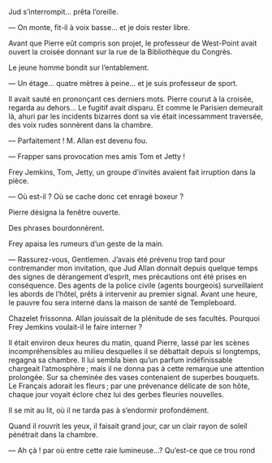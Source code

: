 Jud s’interrompit… prêta l’oreille.

— On monte, fit-il à voix basse… et je dois rester libre.

Avant que Pierre eût compris son projet, le professeur de West-Point avait ouvert la croisée donnant sur la rue de la Bibliothèque du Congrès.

Le jeune homme bondit sur l’entablement.

— Un étage… quatre mètres à peine… et je suis professeur de sport.

Il avait sauté en prononçant ces derniers mots. Pierre courut à la croisée, regarda au dehors… Le fugitif avait disparu. Et comme le Parisien demeurait là, ahuri par les incidents bizarres dont sa vie était incessamment traversée, des voix rudes sonnèrent dans la chambre.

— Parfaitement ! M. Allan est devenu fou.

— Frapper sans provocation mes amis Tom et Jetty !

Frey Jemkins, Tom, Jetty, un groupe d’invités avaient fait irruption dans la pièce.

— Où est-il ? Où se cache donc cet enragé boxeur ?

Pierre désigna la fenêtre ouverte.

Des phrases bourdonnèrent.

Frey apaisa les rumeurs d’un geste de la main.

— Rassurez-vous, Gentlemen. J’avais été prévenu trop tard pour contremander mon invitation, que Jud Allan donnait depuis quelque temps des signes de dérangement d’esprit, mes précautions ont été prises en conséquence. Des agents de la police civile (agents bourgeois) surveillaient les abords de l’hôtel, prêts à intervenir au premier signal. Avant une heure, le pauvre fou sera interné dans la maison de santé de Templeboard.

Chazelet frissonna. Allan jouissait de la plénitude de ses facultés. Pourquoi Frey Jemkins voulait-il le faire interner ?

Il était environ deux heures du matin, quand Pierre, lassé par les scènes incompréhensibles au milieu desquelles il se débattait depuis si longtemps, regagna sa chambre.
Il lui sembla bien qu’un parfum indéfinissable chargeait l’atmosphère ; mais il ne donna pas à cette remarque une attention prolongée. Sur sa cheminée des vases contenaient de superbes bouquets. Le Français adorait les fleurs ; par une prévenance délicate de son hôte, chaque jour voyait éclore chez lui des gerbes fleuries nouvelles.

Il se mit au lit, où il ne tarda pas à s’endormir profondément.

Quand il rouvrit les yeux, il faisait grand jour, car un clair rayon de soleil pénétrait dans la chambre.

— Ah çà ! par où entre cette raie lumineuse…? Qu’est-ce que ce trou rond
